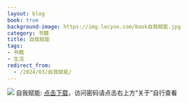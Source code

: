 ```yaml
---
layout: blog
book: true
background-image: https://img.locyoo.com/book自我赋能.jpg
category: 书籍
title: 自我赋能
tags:
- 书籍
- 生活
redirect_from:
  - /2024/03/自我赋能/
---
```

![](https://img.locyoo.com/book自我赋能.jpg)
自我赋能: <a name = "ref1" href="https://url18.ctfile.com/f/50983618-1253410006-5e4f6b?p=3619">点击下载</a>，访问密码请点击右上方“关于”自行查看